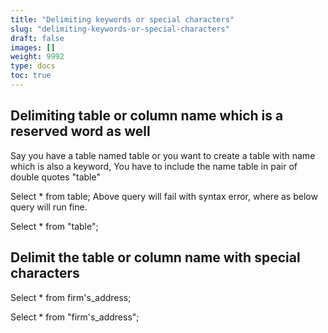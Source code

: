 ```yaml
---
title: "Delimiting keywords or special characters"
slug: "delimiting-keywords-or-special-characters"
draft: false
images: []
weight: 9992
type: docs
toc: true
---
```


## Delimiting table or column name which is a reserved word as well
Say you have a table named table or you want to create a table with name which is also a keyword, You have to include the name table in pair of double quotes "table"

Select * from table;
Above query will fail with syntax error, where as below query will run fine.

Select * from "table";

## Delimit the table or column name with special characters
Select * from firm's_address;

Select * from "firm's_address";


